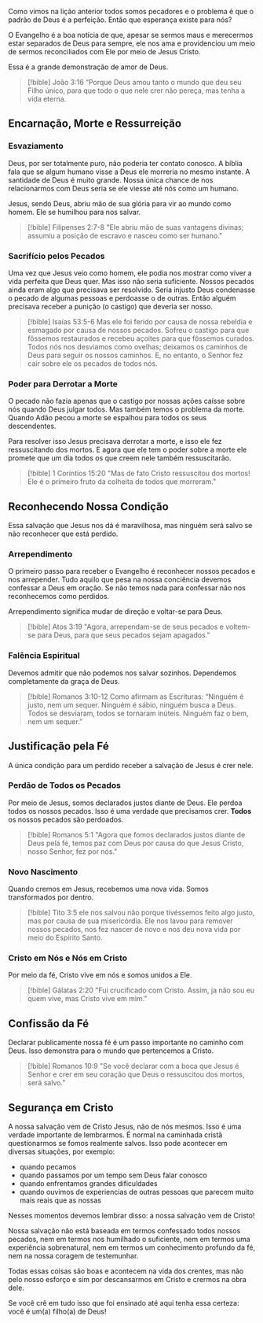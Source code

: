 Como vimos na lição anterior todos somos pecadores e o problema é que o padrão de Deus é a perfeição. Então que esperança existe para nós?

O Evangelho é a boa notícia de que, apesar se sermos maus e merecermos estar separados de Deus para sempre, ele nos ama e providenciou um meio de sermos reconciliados com Ele por meio de Jesus Cristo.

Essa é a grande demonstração de amor de Deus.

> [!bible] João 3:16
“Porque Deus amou tanto o mundo que deu seu Filho único, para que todo o que nele crer não pereça, mas tenha a vida eterna.
## Encarnação, Morte e Ressurreição
### Esvaziamento
Deus, por ser totalmente puro, não poderia ter contato conosco. A bíblia fala que se algum humano visse a Deus ele morreria no mesmo instante. A santidade de Deus é muito grande. Nossa única chance de nos relacionarmos com Deus seria se ele viesse até nós como um humano.

Jesus, sendo Deus, abriu mão de sua glória para vir ao mundo como homem. Ele se humilhou para nos salvar.

> [!bible] Filipenses 2:7-8
> "Ele abriu mão de suas vantagens divinas; assumiu a posição de escravo e nasceu como ser humano."

### Sacrifício pelos Pecados
Uma vez que Jesus veio como homem, ele podia nos mostrar como viver a vida perfeita que Deus quer. Mas isso não seria suficiente. Nossos pecados ainda eram algo que precisava ser resolvido. Seria injusto Deus condenasse o pecado de algumas pessoas e perdoasse o de outras. Então alguém precisava receber a punição (o castigo) que deveria ser nosso.

> [!bible] Isaías 53:5-6 
> Mas ele foi ferido por causa de nossa rebeldia e esmagado por causa de nossos pecados. Sofreu o castigo para que fôssemos restaurados e recebeu açoites para que fôssemos curados. Todos nós nos desviamos como ovelhas; deixamos os caminhos de Deus para seguir os nossos caminhos. E, no entanto, o Senhor fez cair sobre ele os pecados de todos nós.

### Poder para Derrotar a Morte
O pecado não fazia apenas que o castigo por nossas ações caísse sobre nós quando Deus julgar todos. Mas também temos o problema da morte. Quando Adão pecou a morte se espalhou para todos os seus descendentes.

Para resolver isso Jesus precisava derrotar a morte, e isso ele fez ressuscitando dos mortos. E agora que ele tem o poder sobre a morte ele promete que um dia todos os que creem nele também ressuscitarão.

> [!bible] 1 Coríntios 15:20
> "Mas de fato Cristo ressuscitou dos mortos! Ele é o primeiro fruto da colheita de todos que morreram."

## Reconhecendo Nossa Condição
Essa salvação que Jesus nos dá é maravilhosa, mas ninguém será salvo se não reconhecer que está perdido.
### Arrependimento
O primeiro passo para receber o Evangelho é reconhecer nossos pecados e nos arrepender. Tudo aquilo que pesa na nossa conciência devemos confessar a Deus em oração. Se não temos nada para confessar não nos reconhecemos como perdidos. 

Arrependimento significa mudar de direção e voltar-se para Deus.

> [!bible] Atos 3:19
> "Agora, arrependam-se de seus pecados e voltem-se para Deus, para que seus pecados sejam apagados."

### Falência Espiritual
Devemos admitir que não podemos nos salvar sozinhos. Dependemos completamente da graça de Deus.

> [!bible] Romanos 3:10-12
> Como afirmam as Escrituras: “Ninguém é justo, nem um sequer. Ninguém é sábio, ninguém busca a Deus. Todos se desviaram, todos se tornaram inúteis. Ninguém faz o bem, nem um sequer.”

## Justificação pela Fé
A única condição para um perdido receber a salvação de Jesus é crer nele. 
### Perdão de Todos os Pecados
Por meio de Jesus, somos declarados justos diante de Deus. Ele perdoa todos os nossos pecados. Isso é uma verdade que precisamos crer. **Todos** os nossos pecados são perdoados.

> [!bible] Romanos 5:1
> "Agora que fomos declarados justos diante de Deus pela fé, temos paz com Deus por causa do que Jesus Cristo, nosso Senhor, fez por nós."

### Novo Nascimento
Quando cremos em Jesus, recebemos uma nova vida. Somos transformados por dentro.

> [!bible] Tito 3:5
> ele nos salvou não porque tivéssemos feito algo justo, mas por causa de sua misericórdia. Ele nos lavou para remover nossos pecados, nos fez nascer de novo e nos deu nova vida por meio do Espírito Santo.

### Cristo em Nós e Nós em Cristo
Por meio da fé, Cristo vive em nós e somos unidos a Ele.

> [!bible] Gálatas 2:20
> "Fui crucificado com Cristo. Assim, ja não sou eu quem vive, mas Cristo vive em mim."

## Confissão da Fé
Declarar publicamente nossa fé é um passo importante no caminho com Deus. Isso demonstra para o mundo que pertencemos a Cristo.

> [!bible] Romanos 10:9
> "Se você declarar com a boca que Jesus é Senhor e crer em seu coração que Deus o ressuscitou dos mortos, será salvo."
## Segurança em Cristo
A nossa salvação vem de Cristo Jesus, não de nós mesmos. Isso é uma verdade importante de lembrarmos. É normal na caminhada cristã questionarmos se fomos realmente salvos. Isso pode acontecer em diversas situações, por exemplo:
 - quando pecamos 
 - quando passamos por um tempo sem Deus falar conosco
 - quando enfrentamos grandes dificuldades
 - quando ouvimos de experiencias de outras pessoas que parecem muito mais reais que as nossas
 
Nesses momentos devemos lembrar disso: a nossa salvação vem de Cristo!
 
Nossa salvação não está baseada em termos confessado todos nossos pecados, nem em termos nos humilhado o suficiente, nem em termos uma experiência sobrenatural, nem em termos um conhecimento profundo da fé, nem na nossa coragem de testemunhar.

Todas essas coisas são boas e acontecem na vida dos crentes, mas não pelo nosso esforço e sim por descansarmos em Cristo e crermos na obra dele.

Se você crê em tudo isso que foi ensinado até aqui tenha essa certeza: você é um(a) filho(a) de Deus!